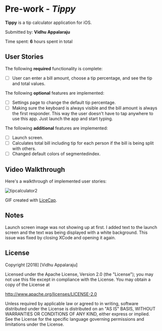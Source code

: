 # Pre-work - *Tippy*

**Tippy** is a tip calculator application for iOS.

Submitted by: **Vidhu Appalaraju**

Time spent: **6** hours spent in total

## User Stories

The following **required** functionality is complete:

* [ ] User can enter a bill amount, choose a tip percentage, and see the tip and total values.

The following **optional** features are implemented:
* [ ] Settings page to change the default tip percentage.
* [ ] Making sure the keyboard is always visible and the bill amount is always the first responder. This way the user doesn't have to tap anywhere to use this app. Just launch the app and start typing.

The following **additional** features are implemented:

- [ ] Launch screen.
- [ ] Calculates total bill including tip for each person if the bill is being split with others.
- [ ] Changed default colors of segmentedindex.

## Video Walkthrough

Here's a walkthrough of implemented user stories:

![tipcalculator2](https://user-images.githubusercontent.com/8825679/44614666-b4130300-a7ee-11e8-99a1-eff9e0ff5800.gif)

GIF created with [LiceCap](http://www.cockos.com/licecap/).

## Notes

Launch screen image was not showing up at first. I added text to the launch screen and the text was being displayed with a white background. This issue was fixed by closing XCode and opening it again.

## License

Copyright [2018] [Vidhu Appalaraju]

Licensed under the Apache License, Version 2.0 (the "License");
you may not use this file except in compliance with the License.
You may obtain a copy of the License at

http://www.apache.org/licenses/LICENSE-2.0

Unless required by applicable law or agreed to in writing, software
distributed under the License is distributed on an "AS IS" BASIS,
WITHOUT WARRANTIES OR CONDITIONS OF ANY KIND, either express or implied.
See the License for the specific language governing permissions and
limitations under the License.
